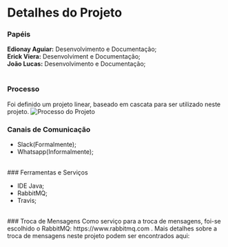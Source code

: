 # Detalhes do Projeto  
 
### Papéis  
**Edionay Aguiar:** Desenvolvimento e Documentação;  
**Erick Viera:** Desenvolviment e Documentação;  
**João Lucas:** Desenvolvimento e Documentação;  
<br>
### Processo
Foi definido um projeto linear, baseado em cascata para ser utilizado neste projeto.
![Processo do Projeto](github.com/Edionay/integracao2018/tree/master/docs/Imagens/processoBPMN.jpeg)
<br>
### Canais de Comunicação  

* Slack(Formalmente);  
* Whatsapp(Informalmente);  
<br>
### Ferramentas e Serviços  

* IDE Java;
* RabbitMQ;  
* Travis;
<br>
### Troca de Mensagens 
Como serviço para a troca de mensagens, foi-se escolhido o RabbitMQ: https://www.rabbitmq.com .
Mais detalhes sobre a troca de mensagens neste projeto podem ser encontrados aqui:

